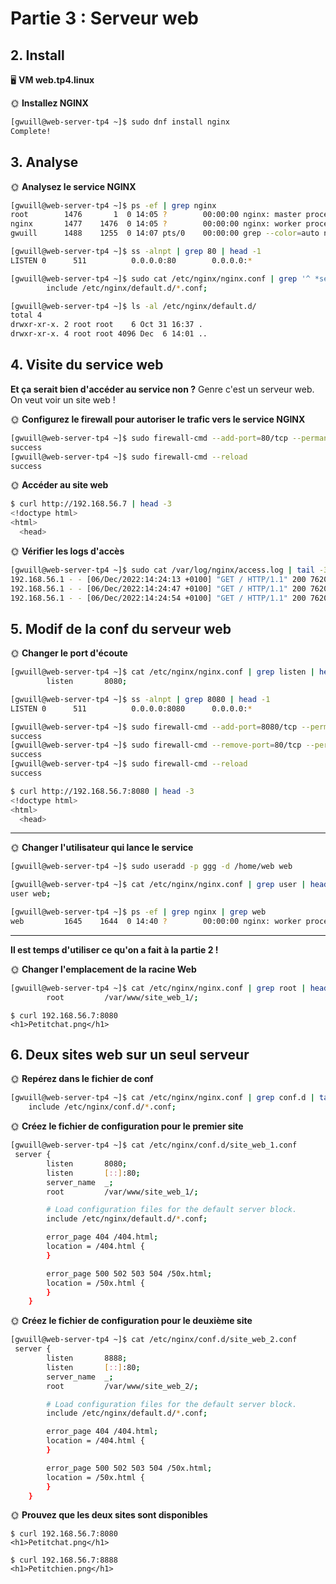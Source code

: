 # Partie 3 : Serveur web

## 2. Install

🖥️ **VM web.tp4.linux**

🌞 **Installez NGINX**
```bash
[gwuill@web-server-tp4 ~]$ sudo dnf install nginx
Complete!
```

## 3. Analyse


🌞 **Analysez le service NGINX**

```bash
[gwuill@web-server-tp4 ~]$ ps -ef | grep nginx
root        1476       1  0 14:05 ?        00:00:00 nginx: master process /usr/sbin/nginx
nginx       1477    1476  0 14:05 ?        00:00:00 nginx: worker process
gwuill      1488    1255  0 14:07 pts/0    00:00:00 grep --color=auto nginx
```
```bash
[gwuill@web-server-tp4 ~]$ ss -alnpt | grep 80 | head -1
LISTEN 0      511          0.0.0.0:80        0.0.0.0:*
```
```bash
[gwuill@web-server-tp4 ~]$ sudo cat /etc/nginx/nginx.conf | grep '^ *server {' -A 12 | grep include
        include /etc/nginx/default.d/*.conf;
```
```bash
[gwuill@web-server-tp4 ~]$ ls -al /etc/nginx/default.d/
total 4
drwxr-xr-x. 2 root root    6 Oct 31 16:37 .
drwxr-xr-x. 4 root root 4096 Dec  6 14:01 ..
```

## 4. Visite du service web

**Et ça serait bien d'accéder au service non ?** Genre c'est un serveur web. On veut voir un site web !

🌞 **Configurez le firewall pour autoriser le trafic vers le service NGINX**

```bash
[gwuill@web-server-tp4 ~]$ sudo firewall-cmd --add-port=80/tcp --permanent
success
[gwuill@web-server-tp4 ~]$ sudo firewall-cmd --reload
success
```

🌞 **Accéder au site web**

```bash
$ curl http://192.168.56.7 | head -3
<!doctype html>
<html>
  <head>
```

🌞 **Vérifier les logs d'accès**

```bash
[gwuill@web-server-tp4 ~]$ sudo cat /var/log/nginx/access.log | tail -3
192.168.56.1 - - [06/Dec/2022:14:24:13 +0100] "GET / HTTP/1.1" 200 7620 "-" "curl/7.84.0" "-"
192.168.56.1 - - [06/Dec/2022:14:24:47 +0100] "GET / HTTP/1.1" 200 7620 "-" "curl/7.84.0" "-"
192.168.56.1 - - [06/Dec/2022:14:24:54 +0100] "GET / HTTP/1.1" 200 7620 "-" "curl/7.84.0" "-"
```

## 5. Modif de la conf du serveur web

🌞 **Changer le port d'écoute**

```bash
[gwuill@web-server-tp4 ~]$ cat /etc/nginx/nginx.conf | grep listen | head -1
        listen       8080;
```
```bash
[gwuill@web-server-tp4 ~]$ ss -alnpt | grep 8080 | head -1
LISTEN 0      511          0.0.0.0:8080      0.0.0.0:*
```
```bash
[gwuill@web-server-tp4 ~]$ sudo firewall-cmd --add-port=8080/tcp --permanent
success
[gwuill@web-server-tp4 ~]$ sudo firewall-cmd --remove-port=80/tcp --permanent
success
[gwuill@web-server-tp4 ~]$ sudo firewall-cmd --reload
success
```
```bash
$ curl http://192.168.56.7:8080 | head -3
<!doctype html>
<html>
  <head>
```

---

🌞 **Changer l'utilisateur qui lance le service**

```bash
[gwuill@web-server-tp4 ~]$ sudo useradd -p ggg -d /home/web web
```
```bash
[gwuill@web-server-tp4 ~]$ cat /etc/nginx/nginx.conf | grep user | head -1
user web;
```
```bash
[gwuill@web-server-tp4 ~]$ ps -ef | grep nginx | grep web
web         1645    1644  0 14:40 ?        00:00:00 nginx: worker process
```

---

**Il est temps d'utiliser ce qu'on a fait à la partie 2 !**

🌞 **Changer l'emplacement de la racine Web**

```bash
[gwuill@web-server-tp4 ~]$ cat /etc/nginx/nginx.conf | grep root | head -1
        root         /var/www/site_web_1/;
```
```
$ curl 192.168.56.7:8080
<h1>Petitchat.png</h1>
```

## 6. Deux sites web sur un seul serveur

🌞 **Repérez dans le fichier de conf**

```bash
[gwuill@web-server-tp4 ~]$ cat /etc/nginx/nginx.conf | grep conf.d | tail -1
    include /etc/nginx/conf.d/*.conf;
```
🌞 **Créez le fichier de configuration pour le premier site**

```bash
[gwuill@web-server-tp4 ~]$ cat /etc/nginx/conf.d/site_web_1.conf
 server {
        listen       8080;
        listen       [::]:80;
        server_name  _;
        root         /var/www/site_web_1/;

        # Load configuration files for the default server block.
        include /etc/nginx/default.d/*.conf;

        error_page 404 /404.html;
        location = /404.html {
        }

        error_page 500 502 503 504 /50x.html;
        location = /50x.html {
        }
    }
```

🌞 **Créez le fichier de configuration pour le deuxième site**

```bash
[gwuill@web-server-tp4 ~]$ cat /etc/nginx/conf.d/site_web_2.conf
 server {
        listen       8888;
        listen       [::]:80;
        server_name  _;
        root         /var/www/site_web_2/;

        # Load configuration files for the default server block.
        include /etc/nginx/default.d/*.conf;

        error_page 404 /404.html;
        location = /404.html {
        }

        error_page 500 502 503 504 /50x.html;
        location = /50x.html {
        }
    }
```

🌞 **Prouvez que les deux sites sont disponibles**

```
$ curl 192.168.56.7:8080
<h1>Petitchat.png</h1>

$ curl 192.168.56.7:8888
<h1>Petitchien.png</h1>

```